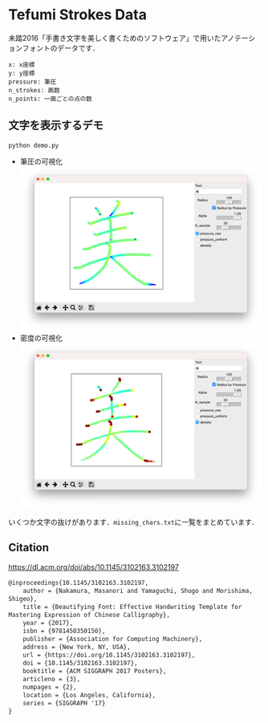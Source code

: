 # Tefumi Strokes Data
未踏2016「手書き文字を美しく書くためのソフトウェア」で用いたアノテーションフォントのデータです．

```
x: x座標
y: y座標
pressure: 筆圧
n_strokes: 画数
n_points: 一画ごとの点の数
```


## 文字を表示するデモ
```
python demo.py
```
- 筆圧の可視化
![](images/demo_pressure_raw.png) 
- 密度の可視化
![](images/demo_density.png)


いくつか文字の抜けがあります．`missing_chars.txt`に一覧をまとめています．


## Citation
https://dl.acm.org/doi/abs/10.1145/3102163.3102197
```
@inproceedings{10.1145/3102163.3102197,
    author = {Nakamura, Masanori and Yamaguchi, Shugo and Morishima, Shigeo},
    title = {Beautifying Font: Effective Handwriting Template for Mastering Expression of Chinese Calligraphy},
    year = {2017},
    isbn = {9781450350150},
    publisher = {Association for Computing Machinery},
    address = {New York, NY, USA},
    url = {https://doi.org/10.1145/3102163.3102197},
    doi = {10.1145/3102163.3102197},
    booktitle = {ACM SIGGRAPH 2017 Posters},
    articleno = {3},
    numpages = {2},
    location = {Los Angeles, California},
    series = {SIGGRAPH '17}
}
```